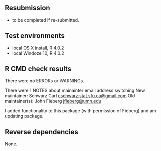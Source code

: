## Resubmission
   - to be completed if re-submitted.

## Test environments
* local OS X install, R 4.0.2
* local Windoze 10,   R 4.0.2

## R CMD check results
There were no ERRORs or WARNINGs. 

There were 1  NOTES about mainainter email address switching 
New maintainer:
  Schwarz Carl <cschwarz.stat.sfu.ca@gmail.com>
Old maintainer(s):
  John Fieberg <jfieberg@umn.edu>

I added functionality to this package (with permission of Fieberg) and am updating package.

## Reverse dependencies
None.